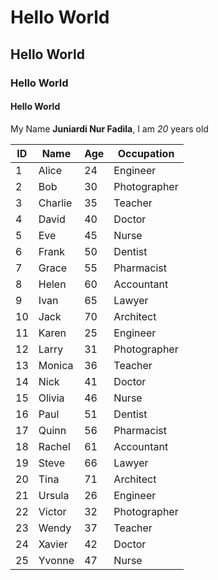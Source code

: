 
# Hello World
## Hello World
### Hello World
#### Hello World

My Name **Juniardi Nur Fadila**, I am *20* years old

| ID | Name     | Age | Occupation  |
| -- | -------- | --- | ----------- |
| 1  | Alice    | 24  | Engineer    |
| 2  | Bob      | 30  | Photographer|
| 3  | Charlie  | 35  | Teacher     |
| 4  | David    | 40  | Doctor      |
| 5  | Eve      | 45  | Nurse       |
| 6  | Frank    | 50  | Dentist     |
| 7  | Grace    | 55  | Pharmacist  |
| 8  | Helen    | 60  | Accountant  |
| 9  | Ivan     | 65  | Lawyer      |
| 10 | Jack     | 70  | Architect   |
| 11 | Karen    | 25  | Engineer    |
| 12 | Larry    | 31  | Photographer|
| 13 | Monica   | 36  | Teacher     |
| 14 | Nick     | 41  | Doctor      |
| 15 | Olivia   | 46  | Nurse       |
| 16 | Paul     | 51  | Dentist     |
| 17 | Quinn    | 56  | Pharmacist  |
| 18 | Rachel   | 61  | Accountant  |
| 19 | Steve    | 66  | Lawyer      |
| 20 | Tina     | 71  | Architect   |
| 21 | Ursula   | 26  | Engineer    |
| 22 | Victor   | 32  | Photographer|
| 23 | Wendy    | 37  | Teacher     |
| 24 | Xavier   | 42  | Doctor      |
| 25 | Yvonne   | 47  | Nurse       |

